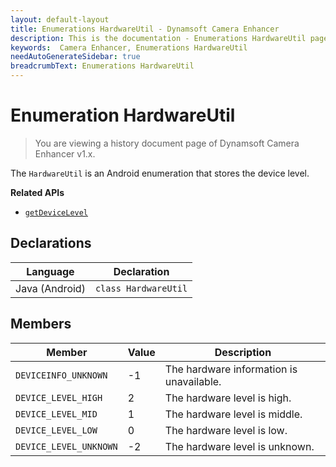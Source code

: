```yaml
---
layout: default-layout
title: Enumerations HardwareUtil - Dynamsoft Camera Enhancer
description: This is the documentation - Enumerations HardwareUtil page of Dynamsoft Camera Enhancer.
keywords:  Camera Enhancer, Enumerations HardwareUtil
needAutoGenerateSidebar: true
breadcrumbText: Enumerations HardwareUtil
---
```


# Enumeration HardwareUtil

> You are viewing a history document page of Dynamsoft Camera Enhancer v1.x.

The `HardwareUtil` is an Android enumeration that stores the device level.

**Related APIs**

- [`getDeviceLevel`]({{site.android}}primary-api/camera.html#getdevicelevel)

## Declarations

| Language | Declaration |
| -------- | ----------- |
| Java (Android) | `class HardwareUtil` |

## Members

| Member | Value | Description |
| ------ | ----- | ----------- |
| `DEVICEINFO_UNKNOWN` | -1 | The hardware information is unavailable. |
| `DEVICE_LEVEL_HIGH` | 2 | The hardware level is high. |
| `DEVICE_LEVEL_MID` | 1 | The hardware level is middle. |
| `DEVICE_LEVEL_LOW` | 0 | The hardware level is low. |
| `DEVICE_LEVEL_UNKNOWN` | -2 | The hardware level is unknown. |
